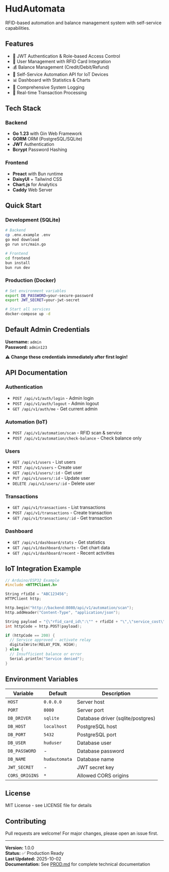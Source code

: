 # HudAutomata

RFID-based automation and balance management system with self-service capabilities.

## Features

- 🔐 JWT Authentication & Role-based Access Control
- 👥 User Management with RFID Card Integration
- 💰 Balance Management (Credit/Debit/Refund)
- 🤖 Self-Service Automation API for IoT Devices
- 📊 Dashboard with Statistics & Charts
- 📝 Comprehensive System Logging
- 🔄 Real-time Transaction Processing

## Tech Stack

### Backend
- **Go 1.23** with Gin Web Framework
- **GORM** ORM (PostgreSQL/SQLite)
- **JWT** Authentication
- **Bcrypt** Password Hashing

### Frontend
- **Preact** with Bun runtime
- **DaisyUI** + Tailwind CSS
- **Chart.js** for Analytics
- **Caddy** Web Server

## Quick Start

### Development (SQLite)

```bash
# Backend
cp .env.example .env
go mod download
go run src/main.go

# Frontend
cd frontend
bun install
bun run dev
```

### Production (Docker)

```bash
# Set environment variables
export DB_PASSWORD=your-secure-password
export JWT_SECRET=your-jwt-secret

# Start all services
docker-compose up -d
```

## Default Admin Credentials

**Username:** `admin`  
**Password:** `admin123`

⚠️ **Change these credentials immediately after first login!**

## API Documentation

### Authentication
- `POST /api/v1/auth/login` - Admin login
- `POST /api/v1/auth/logout` - Admin logout
- `GET /api/v1/auth/me` - Get current admin

### Automation (IoT)
- `POST /api/v1/automation/scan` - RFID scan & service
- `POST /api/v1/automation/check-balance` - Check balance only

### Users
- `GET /api/v1/users` - List users
- `POST /api/v1/users` - Create user
- `GET /api/v1/users/:id` - Get user
- `PUT /api/v1/users/:id` - Update user
- `DELETE /api/v1/users/:id` - Delete user

### Transactions
- `GET /api/v1/transactions` - List transactions
- `POST /api/v1/transactions` - Create transaction
- `GET /api/v1/transactions/:id` - Get transaction

### Dashboard
- `GET /api/v1/dashboard/stats` - Get statistics
- `GET /api/v1/dashboard/charts` - Get chart data
- `GET /api/v1/dashboard/recent` - Recent activities

## IoT Integration Example

```cpp
// Arduino/ESP32 Example
#include <HTTPClient.h>

String rfidId = "ABC123456";
HTTPClient http;

http.begin("http://backend:8080/api/v1/automation/scan");
http.addHeader("Content-Type", "application/json");

String payload = "{\"rfid_card_id\":\"" + rfidId + "\",\"service_cost\":10.5,\"description\":\"Service\"}";
int httpCode = http.POST(payload);

if (httpCode == 200) {
  // Service approved - activate relay
  digitalWrite(RELAY_PIN, HIGH);
} else {
  // Insufficient balance or error
  Serial.println("Service denied");
}
```

## Environment Variables

| Variable | Default | Description |
|----------|---------|-------------|
| `HOST` | `0.0.0.0` | Server host |
| `PORT` | `8080` | Server port |
| `DB_DRIVER` | `sqlite` | Database driver (sqlite/postgres) |
| `DB_HOST` | `localhost` | PostgreSQL host |
| `DB_PORT` | `5432` | PostgreSQL port |
| `DB_USER` | `huduser` | Database user |
| `DB_PASSWORD` | - | Database password |
| `DB_NAME` | `hudautomata` | Database name |
| `JWT_SECRET` | - | JWT secret key |
| `CORS_ORIGINS` | `*` | Allowed CORS origins |

## License

MIT License - see LICENSE file for details

## Contributing

Pull requests are welcome! For major changes, please open an issue first.

---

**Version:** 1.0.0  
**Status:** ✅ Production Ready  
**Last Updated:** 2025-10-02  
**Documentation:** See [PROD.md](PROD.md) for complete technical documentation



